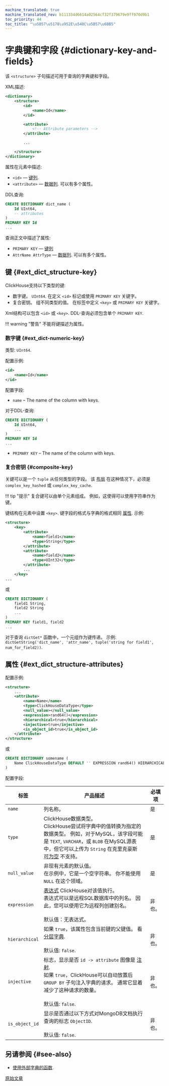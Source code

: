 ```yaml
---
machine_translated: true
machine_translated_rev: b111334d6614a02564cf32f379679e9ff970d9b1
toc_priority: 44
toc_title: "\u5B57\u5178\u952E\u548C\u5B57\u6BB5"
---
```


# 字典键和字段 {#dictionary-key-and-fields}

该 `<structure>` 子句描述可用于查询的字典键和字段。

XML描述:

``` xml
<dictionary>
    <structure>
        <id>
            <name>Id</name>
        </id>

        <attribute>
            <!-- Attribute parameters -->
        </attribute>

        ...

    </structure>
</dictionary>
```

属性在元素中描述:

-   `<id>` — [键列](external-dicts-dict-structure.md#ext_dict_structure-key).
-   `<attribute>` — [数据列](external-dicts-dict-structure.md#ext_dict_structure-attributes). 可以有多个属性。

DDL查询:

``` sql
CREATE DICTIONARY dict_name (
    Id UInt64,
    -- attributes
)
PRIMARY KEY Id
...
```

查询正文中描述了属性:

-   `PRIMARY KEY` — [键列](external-dicts-dict-structure.md#ext_dict_structure-key)
-   `AttrName AttrType` — [数据列](external-dicts-dict-structure.md#ext_dict_structure-attributes). 可以有多个属性。

## 键 {#ext_dict_structure-key}

ClickHouse支持以下类型的键:

-   数字键。 `UInt64`. 在定义 `<id>` 标记或使用 `PRIMARY KEY` 关键字。
-   复合密钥。 组不同类型的值。 在标签中定义 `<key>` 或 `PRIMARY KEY` 关键字。

Xml结构可以包含 `<id>` 或 `<key>`. DDL-查询必须包含单个 `PRIMARY KEY`.

!!! warning "警告"
    不能将键描述为属性。

### 数字键 {#ext_dict-numeric-key}

类型: `UInt64`.

配置示例:

``` xml
<id>
    <name>Id</name>
</id>
```

配置字段:

-   `name` – The name of the column with keys.

对于DDL-查询:

``` sql
CREATE DICTIONARY (
    Id UInt64,
    ...
)
PRIMARY KEY Id
...
```

-   `PRIMARY KEY` – The name of the column with keys.

### 复合密钥 {#composite-key}

关键可以是一个 `tuple` 从任何类型的字段。 该 [布局](external-dicts-dict-layout.md) 在这种情况下，必须是 `complex_key_hashed` 或 `complex_key_cache`.

!!! tip "提示"
    复合键可以由单个元素组成。 例如，这使得可以使用字符串作为键。

键结构在元素中设置 `<key>`. 键字段的格式与字典的格式相同 [属性](external-dicts-dict-structure.md). 示例:

``` xml
<structure>
    <key>
        <attribute>
            <name>field1</name>
            <type>String</type>
        </attribute>
        <attribute>
            <name>field2</name>
            <type>UInt32</type>
        </attribute>
        ...
    </key>
...
```

或

``` sql
CREATE DICTIONARY (
    field1 String,
    field2 String
    ...
)
PRIMARY KEY field1, field2
...
```

对于查询 `dictGet*` 函数中，一个元组作为键传递。 示例: `dictGetString('dict_name', 'attr_name', tuple('string for field1', num_for_field2))`.

## 属性 {#ext_dict_structure-attributes}

配置示例:

``` xml
<structure>
    ...
    <attribute>
        <name>Name</name>
        <type>ClickHouseDataType</type>
        <null_value></null_value>
        <expression>rand64()</expression>
        <hierarchical>true</hierarchical>
        <injective>true</injective>
        <is_object_id>true</is_object_id>
    </attribute>
</structure>
```

或

``` sql
CREATE DICTIONARY somename (
    Name ClickHouseDataType DEFAULT '' EXPRESSION rand64() HIERARCHICAL INJECTIVE IS_OBJECT_ID
)
```

配置字段:

| 标签                                                 | 产品描述                                                                                                                                                                                                                                                      | 必填项 |
|------------------------------------------------------|---------------------------------------------------------------------------------------------------------------------------------------------------------------------------------------------------------------------------------------------------------------|--------|
| `name`                                               | 列名称。                                                                                                                                                                                                                                                      | 是     |
| `type`                                               | ClickHouse数据类型。<br/>ClickHouse尝试将字典中的值转换为指定的数据类型。 例如，对于MySQL，该字段可能是 `TEXT`, `VARCHAR`，或 `BLOB` 在MySQL源表中，但它可以上传为 `String` 在克里克豪斯<br/>[可为空](../../../sql-reference/data-types/nullable.md) 不支持。 | 是     |
| `null_value`                                         | 非现有元素的默认值。<br/>在示例中，它是一个空字符串。 你不能使用 `NULL` 在这个领域。                                                                                                                                                                          | 是     |
| `expression`                                         | [表达式](../../syntax.md#syntax-expressions) ClickHouse对该值执行。<br/>表达式可以是远程SQL数据库中的列名。 因此，您可以使用它为远程列创建别名。<br/><br/>默认值：无表达式。                                                                                  | 非也。 |
| <a name="hierarchical-dict-attr"></a> `hierarchical` | 如果 `true`，该属性包含当前键的父键值。 看 [分层字典](external-dicts-dict-hierarchical.md).<br/><br/>默认值: `false`.                                                                                                                                         | 非也。 |
| `injective`                                          | 标志，显示是否 `id -> attribute` 图像是 [注射](https://en.wikipedia.org/wiki/Injective_function).<br/>如果 `true`，ClickHouse可以自动放置后 `GROUP BY` 子句注入字典的请求。 通常它显着减少了这种请求的数量。<br/><br/>默认值: `false`.                        | 非也。 |
| `is_object_id`                                       | 显示是否通过以下方式对MongoDB文档执行查询的标志 `ObjectID`.<br/><br/>默认值: `false`.                                                                                                                                                                         | 非也。 |

## 另请参阅 {#see-also}

-   [使用外部字典的函数](../../../sql-reference/functions/ext-dict-functions.md).

[原始文章](https://clickhouse.tech/docs/en/query_language/dicts/external_dicts_dict_structure/) <!--hide-->
